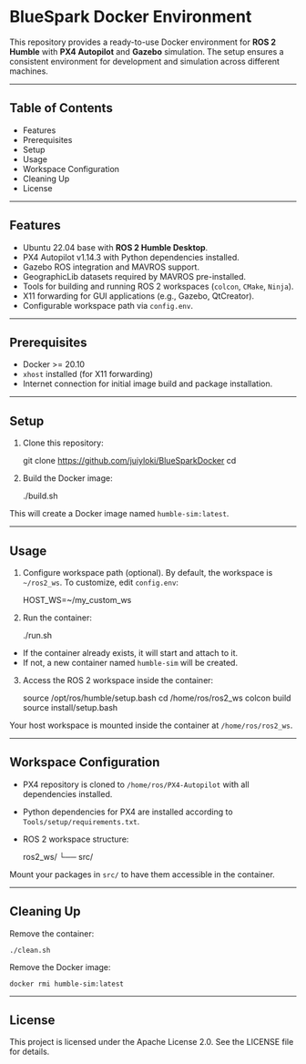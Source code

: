 # BlueSpark Docker Environment

This repository provides a ready-to-use Docker environment for **ROS 2 Humble** with **PX4 Autopilot** and **Gazebo** simulation. The setup ensures a consistent environment for development and simulation across different machines.

---

## Table of Contents

- Features
- Prerequisites
- Setup
- Usage
- Workspace Configuration
- Cleaning Up
- License

---

## Features

- Ubuntu 22.04 base with **ROS 2 Humble Desktop**.
- PX4 Autopilot v1.14.3 with Python dependencies installed.
- Gazebo ROS integration and MAVROS support.
- GeographicLib datasets required by MAVROS pre-installed.
- Tools for building and running ROS 2 workspaces (`colcon`, `CMake`, `Ninja`).
- X11 forwarding for GUI applications (e.g., Gazebo, QtCreator).
- Configurable workspace path via `config.env`.

---

## Prerequisites

- Docker >= 20.10
- `xhost` installed (for X11 forwarding)
- Internet connection for initial image build and package installation.

---

## Setup

1. Clone this repository:


    git clone <https://github.com/juiyloki/BlueSparkDocker>
    cd <BlueSparkDocker>


2. Build the Docker image:


    ./build.sh


This will create a Docker image named `humble-sim:latest`.

---

## Usage

1. Configure workspace path (optional). By default, the workspace is `~/ros2_ws`. To customize, edit `config.env`:

    HOST_WS=~/my_custom_ws

2. Run the container:

    ./run.sh

- If the container already exists, it will start and attach to it.
- If not, a new container named `humble-sim` will be created.

3. Access the ROS 2 workspace inside the container:

    source /opt/ros/humble/setup.bash
    cd /home/ros/ros2_ws
    colcon build
    source install/setup.bash

Your host workspace is mounted inside the container at `/home/ros/ros2_ws`.

---

## Workspace Configuration

- PX4 repository is cloned to `/home/ros/PX4-Autopilot` with all dependencies installed.
- Python dependencies for PX4 are installed according to `Tools/setup/requirements.txt`.
- ROS 2 workspace structure:

    ros2_ws/
    └── src/

Mount your packages in `src/` to have them accessible in the container.

---

## Cleaning Up

Remove the container:

    ./clean.sh

Remove the Docker image:

    docker rmi humble-sim:latest

---

## License

This project is licensed under the Apache License 2.0. See the LICENSE file for details.

